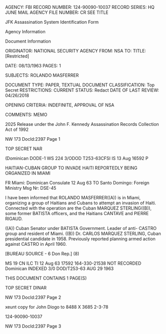 AGENCY: FBI
RECORD NUMBER: 124-90090-10037
RECORD SERIES: HQ JUNE MAIL
AGENCY FILE NUMBER: CR SEE TITLE

JFK Assassination System
Identification Form

Agency Information

Document Information

ORIGINATOR: NATIONAL SECURITY AGENCY
FROM: NSA
TO:
TITLE: [Restricted]

DATE: 08/13/1963
PAGES: 1

SUBJECTS: ROLANDO MASFERRER

DOCUMENT TYPE: PAPER, TEXTUAL DOCUMENT
CLASSIFICATION: Top Secret
RESTRICTIONS:
CURRENT STATUS: Redact
DATE OF LAST REVIEW: 04/26/2018

OPENING CRITERIA: INDEFINITE, APPROVAL OF NSA

COMMENTS: MEMO

2025 Release under the John F.
Kennedy Assassination Records
Collection Act of 1992

NW 173
Docld:2397
Page 1

TOP SECRET NAR

(Dominican DODE-1 WS 224 3/ODOD T253-63CFSI
IS 13 Aug 16592 P

HAITIAN-CUBAN GROUP TO INVADE HAITI REPORTEDLY BEING ORGANIZED
IN MIAMI

FR Miami: Dominican Consulate 12 Aug 63
TO Santo Domingo: Foreign Ministry
Msg Nr: DSE-45

I have been informed that ROLANDO MASFERRER((A)) is in Miami,
organizing a group of Haitians and Cubans to attempt an invasion
of Haiti. Connected with the operation are the Cuban MARQUEZ
STERLING((B)), some former BATISTA officers, and the Haitians
CANTAVE and PIERRE RIGAUD.

((A)) Cuban Senator under BATISTA Government. Leader of anti-
CASTRO group and resident of Miami.
((B)) Dr. CARLOS MARQUEZ STERLING, Cuban presidential candidate
in 1958. Previously reported planning armed action against
CASTRO in April 1960.

[BUREAU SOURCE - 6 Don Rep.] (8)

MS 19 CN ILC TI 12 Aug 63 17592 164-330-21538
NOT RECORDED
Dominican INDEXED 3/0 DOD/T253-63 AUG 29 1963

THIS DOCUMENT CONTAINS 1 PAGE(S)

TOP SECRET DINAR

NW 173
Docld:2397
Page 2

xeunt copy for
John Diogo to
8488 X 3685
2-3-78

124-90090-10037

NW 173
Docld:2397
Page 3
